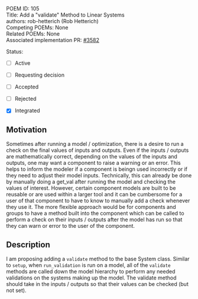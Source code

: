 POEM ID: 105  
Title:  Add a "validate" Method to Linear Systems  
authors: rob-hetterich (Rob Hetterich)  
Competing POEMs: None  
Related POEMs:  None  
Associated implementation PR: [#3582](https://github.com/OpenMDAO/OpenMDAO/pull/3582)  

Status:

- [ ] Active
- [ ] Requesting decision
- [ ] Accepted
- [ ] Rejected
- [x] Integrated


## Motivation

Sometimes after running a model / optimization, there is a desire to run a check on the final values of inputs and outputs. Even if the inputs / outputs are mathematically correct, depending on the values of the inputs and outputs, one may want a component to raise a warning or an error. This helps to inform the modeler if a component is beingn used incorrectly or if they need to adjust their model inputs. Technically, this can already be done by manually doing a get_val after running the model and checking the values of interest. However, certain component models are built to be reusable or are used within a larger tool and it can be cumbersome for a user of that component to have to know to manually add a check whenever they use it. The more flexible approach would be for components and groups to have a method built into the component which can be called to perform a check on their inputs / outputs after the model has run so that they can warn or error to the user of the component.


## Description

I am proposing adding a `validate` method to the base System class. Similar to `setup`, when `run_validation` is run on a model, all of the `validate` methods are called down the model hierarchy to perform any needed validations on the systems making up the model. The validate method should take in the inputs / outputs so that their values can be checked (but not set).




